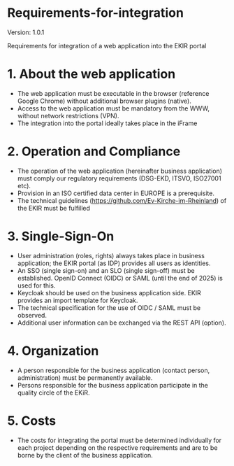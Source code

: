 # Requirements-for-integration

Version: 1.0.1

Requirements for integration of a web application into the EKIR portal

# 1. About the web application
- The web application must be executable in the browser (reference Google Chrome) without additional browser plugins (native).
- Access to the web application must be mandatory from the WWW, without network restrictions (VPN).
- The integration into the portal ideally takes place in the iFrame

# 2. Operation and Compliance
- The operation of the web application (hereinafter business application) must comply our regulatory requirements (DSG-EKD, ITSVO, ISO27001 etc).
- Provision in an ISO certified data center in EUROPE is a prerequisite.
- The technical guidelines (https://github.com/Ev-Kirche-im-Rheinland) of the EKIR must be fulfilled 

# 3. Single-Sign-On
- User administration (roles, rights) always takes place in business application; the EKIR portal (as IDP) provides all users as identities.
- An SSO (single sign-on) and an SLO (single sign-off) must be established. OpenID Connect (OIDC) or SAML (until the end of 2025) is used for this.
- Keycloak should be used on the business application side. EKIR provides an import template for Keycloak.
- The technical specification for the use of OIDC / SAML must be observed.
- Additional user information can be exchanged via the REST API (option).

# 4. Organization
- A person responsible for the business application (contact person, administration) must be permanently available.
- Persons responsible for the business application participate in the quality circle of the EKiR.

# 5. Costs
- The costs for integrating the portal must be determined individually for each project depending on the respective requirements 
and are to be borne by the client of the business application.
